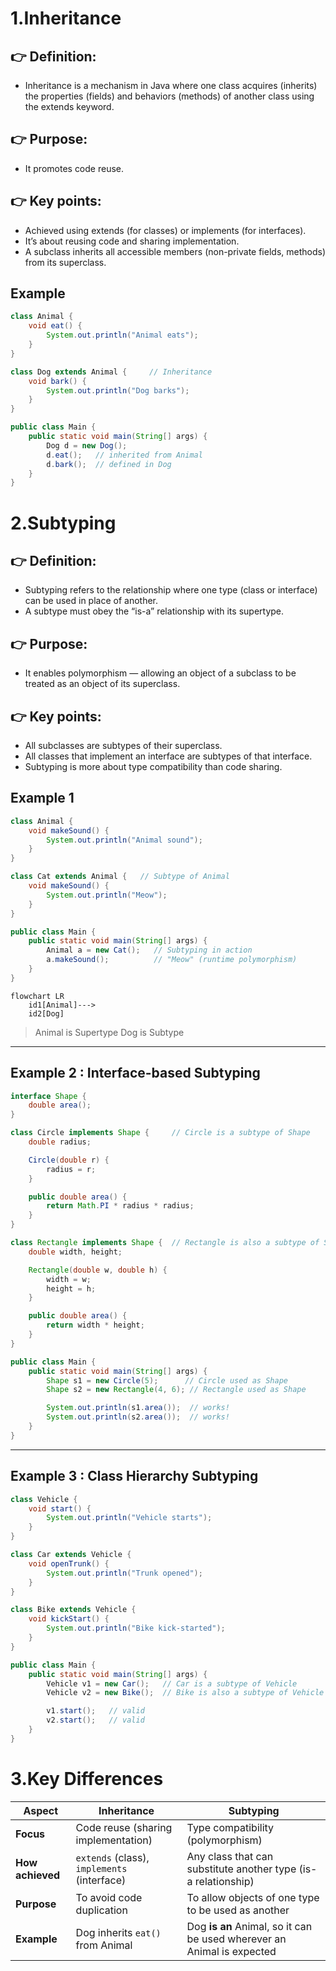 # 1.Inheritance
## 👉 Definition:
- Inheritance is a mechanism in Java where one class acquires (inherits) the properties (fields) and behaviors (methods) of another class using the extends keyword.

## 👉 Purpose:
- It promotes code reuse.

## 👉 Key points:

- Achieved using extends (for classes) or implements (for interfaces).
- It’s about reusing code and sharing implementation.
- A subclass inherits all accessible members (non-private fields, methods) from its superclass.

## Example
```java
class Animal {
    void eat() {
        System.out.println("Animal eats");
    }
}

class Dog extends Animal {     // Inheritance
    void bark() {
        System.out.println("Dog barks");
    }
}

public class Main {
    public static void main(String[] args) {
        Dog d = new Dog();
        d.eat();   // inherited from Animal
        d.bark();  // defined in Dog
    }
}

```

# 2.Subtyping

## 👉 Definition:
- Subtyping refers to the relationship where one type (class or interface) can be used in place of another.
- A subtype must obey the “is-a” relationship with its supertype.

## 👉 Purpose:
- It enables polymorphism — allowing an object of a subclass to be treated as an object of its superclass.

## 👉 Key points:
- All subclasses are subtypes of their superclass.
- All classes that implement an interface are subtypes of that interface.
- Subtyping is more about type compatibility than code sharing.

## Example 1
```java
class Animal {
    void makeSound() {
        System.out.println("Animal sound");
    }
}

class Cat extends Animal {   // Subtype of Animal
    void makeSound() {
        System.out.println("Meow");
    }
}

public class Main {
    public static void main(String[] args) {
        Animal a = new Cat();   // Subtyping in action
        a.makeSound();          // "Meow" (runtime polymorphism)
    }
}
```
```mermaid
flowchart LR
    id1[Animal]--->
    id2[Dog]
```
> Animal is Supertype
> Dog is Subtype
---
## Example 2 : Interface-based Subtyping
```java
interface Shape {
    double area();
}

class Circle implements Shape {     // Circle is a subtype of Shape
    double radius;

    Circle(double r) {
        radius = r;
    }

    public double area() {
        return Math.PI * radius * radius;
    }
}

class Rectangle implements Shape {  // Rectangle is also a subtype of Shape
    double width, height;

    Rectangle(double w, double h) {
        width = w;
        height = h;
    }

    public double area() {
        return width * height;
    }
}

public class Main {
    public static void main(String[] args) {
        Shape s1 = new Circle(5);      // Circle used as Shape
        Shape s2 = new Rectangle(4, 6); // Rectangle used as Shape

        System.out.println(s1.area());  // works!
        System.out.println(s2.area());  // works!
    }
}
```
--- 
## Example 3 : Class Hierarchy Subtyping
```java
class Vehicle {
    void start() {
        System.out.println("Vehicle starts");
    }
}

class Car extends Vehicle {
    void openTrunk() {
        System.out.println("Trunk opened");
    }
}

class Bike extends Vehicle {
    void kickStart() {
        System.out.println("Bike kick-started");
    }
}

public class Main {
    public static void main(String[] args) {
        Vehicle v1 = new Car();   // Car is a subtype of Vehicle
        Vehicle v2 = new Bike();  // Bike is also a subtype of Vehicle

        v1.start();   // valid
        v2.start();   // valid
    }
}
```


# 3.Key Differences
| Aspect           | Inheritance                                 | Subtyping                                                              |
| ---------------- | ------------------------------------------- | ---------------------------------------------------------------------- |
| **Focus**        | Code reuse (sharing implementation)         | Type compatibility (polymorphism)                                      |
| **How achieved** | `extends` (class), `implements` (interface) | Any class that can substitute another type (is-a relationship)         |
| **Purpose**      | To avoid code duplication                   | To allow objects of one type to be used as another                     |
| **Example**      | Dog inherits `eat()` from Animal            | Dog **is an** Animal, so it can be used wherever an Animal is expected |
